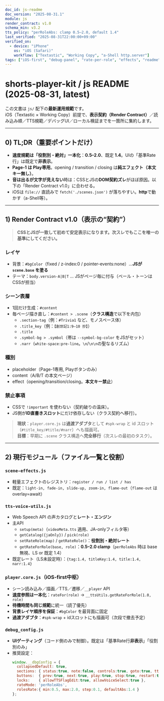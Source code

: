 ```yaml
---
doc_id: js-readme
doc_version: "2025-08-31.1"
module: js
render_contract: v1.0
schema_min: v3.2
tts_policy: "perRoleAbs: clamp 0.5–2.0, default 1.4"
last_verified: "2025-08-31T22:00:00+09:00"
verified_on:
  - device: "iPhone"
    os: "iOS (Safari)"
    workflow: ["Textastic", "Working Copy", "a-Shell http.server"]
tags: ["iOS-first", "debug-panel", "rate-per-role", "effects", "readme"]
---
```


# shorts-player-kit / js README (2025-08-31, latest)

この文書は `js/` 配下の**最新運用規範**です。  
iOS（Textastic × Working Copy）前提で、**表示契約（Render Contract）**／読み込み順／TTS規範／デバッグUI／ローカル検証までを一箇所に集約します。

---

## 0) TL;DR（重要ポイントだけ）
- **速度規範は「役割別・絶対」一本化**：**0.5–2.0**、既定 **1.4**。UIの「基準Rate行」は既定で**非表示**。  
- **Page-1 は Play専用**。opening / transition / closing は**純エフェクト（本文キー無し）**。  
- **音は出るが文字が見えない**時は：CSSとJSの**DOM契約ズレ**がほぼ原因。以下の「Render Contract v1.0」に合わせる。  
- iOSは `file://` 直読みで `fetch('./scenes.json')` が落ちやすい。**http**で動かす（a-Shell等）。

---

## 1) Render Contract v1.0（表示の“契約”）
> **CSSとJSが一致して初めて安定表示になります。次スレでもここを唯一の基準にしてください。**

### レイヤ
- 背景：`#bgColor`（fixed / z-index:0 / pointer-events:none）…**JSが `scene.base` を塗る**  
- テーマ：`body.version-A|B|T` … JSがページ毎に付与（ベール・トーンはCSSが担当）

### シーン表層
- 1回だけ生成：`#content`
- 毎ページ描き直し：`#content > .scene`（**クラス構造**で以下を内包）
  - `.section-tag`（例：`#Trivia1` など、モノスペース体）  
  - `.title_key`（例：`【創世記1:9–10 抄】`）  
  - `.title`  
  - `.symbol-bg > .symbol`（帯は `--symbol-bg-color` をJSがセット）  
  - `.narr`（`white-space:pre-line`。`\n`/`\n\n`の聖なるリズム）

### 種別
- placeholder（Page-1専用, Playボタンのみ）  
- content（A/B/T の本文ページ）  
- effect（opening/transition/closing。**本文キー禁止**）

### 禁止事項
- CSSで `!important` を使わない（契約破りの温床）。  
- JS側が**ID直書きスロット**にだけ依存しない（クラス契約へ移行）。

> **現状**：`player.core.js` は**過渡アダプタ**として `#spk-wrap` と id スロット（`#title_key/#title/#narr`）へも描画可。  
> **目標**：早期に `.scene` クラス構造へ**完全移行**（次スレの最初のタスク）。

---

## 2) 現行モジュール（ファイル一覧と役割）

### `scene-effects.js`
- 軽量エフェクトのレジストリ：`register / run / list / has`  
- 既定：`light-in, fade-in, slide-up, zoom-in, flame-out`（`flame-out` は overlay=await）

### `tts-voice-utils.js`
- Web Speech API の声カタログと**レート・エンジン**  
- 主API
  - `setup(meta)`（`videoMeta.tts` 適用、JA-onlyフィルタ等）
  - `getCatalog({jaOnly})` / `pick(role)`
  - `setRateRole(map)` / `getRateRole()`：**役割別・絶対レート**  
  - `getRateForRole(base, role)`：**0.5–2.0 clamp**（`perRoleAbs` 時は base 無視、LS or 既定 1.4）  
- 既定レート（LS未設定時）：`{tag:1.4, titleKey:1.4, title:1.4, narr:1.4}`

### `player.core.js`（iOS-first中枢）
- シーン読み込み／描画／TTS／遷移／`__player` API  
- **速度参照は一本化**：`rateFor(role)` → `__ttsUtils.getRateForRole(1.0, role)`  
- **待機時間も同じ規範**に統一（読了優先）  
- **背景レイヤ順序を保証**：`#bgColor` を最背面に固定  
- **過渡アダプタ**：`#spk-wrap` + idスロットにも描画可（次段で撤去予定）

### `debug_config.js`
- **UIゲーティング**（コード側のみで制御）。既定は「基準Rate行**非表示**」「役割別のみ」  
- 推奨設定：
  ```js
  window.__dbgConfig = {
    collapsedDefault: true,
    sections: { status:true, note:false, controls:true, goto:true, ttsFlags:true, voices:true, baseRate:false },
    buttons:  { prev:true, next:true, play:true, stop:true, restart:true, goto:true },
    locks:    { allowTTSFlagEdit:true, allowVoiceSelect:true },
    rateMode: 'perRoleAbs',
    rolesRate:{ min:0.5, max:2.0, step:0.1, defaultAbs:1.4 }
  };